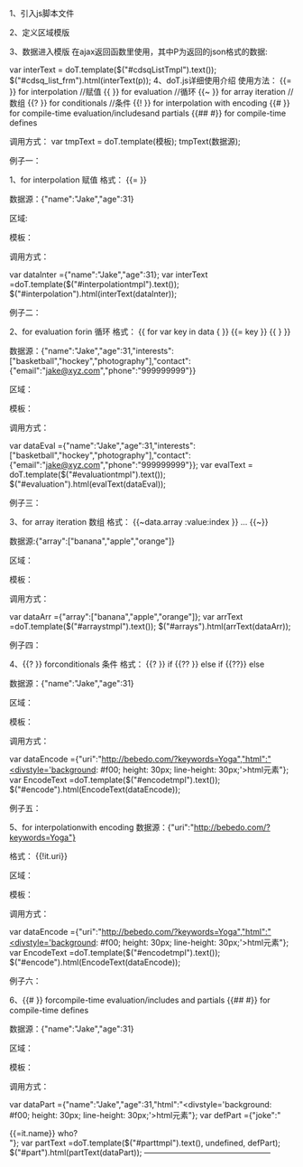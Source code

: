 1、引入js脚本文件
<script type="text/javascript"src="../../../../script/jquery-1.8.3.min.js"></script>
<script type="text/javascript"src="../../../../script/doT.min.js"></script>
2、定义区域模版
<script type="text/x-dot-template"id="cdsqListTmpl"> 

<div class="houseBox">
	<divclass="houseMain">
		<divclass="manageInfor fs14">
			<spanclass="Gray">第三方管理企业：</span>
			<spanclass="manageCmy">{{=it.regulatorsName || ''}}</span>
		</div>
	</div>
</div>
</script>
3、数据进入模版
在ajax返回函数里使用，其中P为返回的json格式的数据:
 
var interText = doT.template($("#cdsqListTmpl").text());
$("#cdsq_list_frm").html(interText(p));
4、doT.js详细使用介绍
使用方法：
{{= }} for interpolation //赋值
{{ }} for evaluation   //循环
{{~ }} for array iteration //数组
{{? }} for conditionals //条件
{{! }} for interpolation with encoding
{{# }} for compile-time evaluation/includesand partials
{{## #}} for compile-time defines
 
 
调用方式：
var tmpText = doT.template(模板);
tmpText(数据源);
 
 
例子一：
 
1、for interpolation 赋值
格式：
{{= }}
 
 
 
数据源：{"name":"Jake","age":31}
 
区域:<div id="interpolation"></div>
 
 
 
模板：
 
<script id="interpolationtmpl"type="text/x-dot-template">
<div>Hi {{=it.name}}!</div>
<div>{{=it.age || ''}}</div>
</script>
 
调用方式：
 
var dataInter ={"name":"Jake","age":31};
var interText =doT.template($("#interpolationtmpl").text());
$("#interpolation").html(interText(dataInter));
 
例子二：
 
2、for evaluation forin 循环
格式：
{{ for var key in data { }} 
{{= key }} 
{{ } }}
 
数据源：{"name":"Jake","age":31,"interests":["basketball","hockey","photography"],"contact":{"email":"jake@xyz.com","phone":"999999999"}}
 
区域：<div id="evaluation"></div>
 
模板：
 
<script id="evaluationtmpl"type="text/x-dot-template">
{{ for(var prop in it) { }}
<div>KEY:{{= prop }}---VALUE:{{=it[prop] }}</div>
{{ } }}
</script>
 
调用方式：
 
var dataEval ={"name":"Jake","age":31,"interests":["basketball","hockey","photography"],"contact":{"email":"jake@xyz.com","phone":"999999999"}};
var evalText = doT.template($("#evaluationtmpl").text());
$("#evaluation").html(evalText(dataEval));
 
例子三：
 
3、for array iteration 数组
格式：
{{~data.array :value:index }}
...
{{~}}
 
数据源:{"array":["banana","apple","orange"]}
 
区域：<div id="arrays"></div>
 
模板：
<script id="arraystmpl"type="text/x-dot-template">
{{~it.array:value:index}}
<div>{{= index+1 }}{{= value}}!</div>
{{~}}
</script>
 
调用方式：
 
var dataArr ={"array":["banana","apple","orange"]};
var arrText =doT.template($("#arraystmpl").text());
$("#arrays").html(arrText(dataArr));
 
 
例子四：
 
4、{{? }} forconditionals 条件
格式：
{{? }} if
{{?? }} else if
{{??}} else
 
数据源：{"name":"Jake","age":31}
 
区域：<div id="condition"></div>
模板：
<script id="conditionstmpl"type="text/x-dot-template">
{{? !it.name }}
<div>Oh, I love your name,{{=it.name}}!</div>
{{?? it.age === 0}}
<div>Guess nobody named youyet!</div>
{{??}}
You are {{=it.age}} and still dont have aname?
{{?}}
</script>
 
调用方式：
 
var dataEncode ={"uri":"http://bebedo.com/?keywords=Yoga","html":"<divstyle='background: #f00; height: 30px; line-height: 30px;'>html元素</div>"};
var EncodeText =doT.template($("#encodetmpl").text());
$("#encode").html(EncodeText(dataEncode));
 
例子五：
 
5、for interpolationwith encoding
数据源：{"uri":"http://bebedo.com/?keywords=Yoga"}
 
格式：
 {{!it.uri}}
 
区域：<div id="encode"></div>
 
模板：
<script id="encodetmpl"type="text/x-dot-template">
Visit {{!it.uri}} {{!it.html}}
</script>
 
调用方式：
 
var dataEncode ={"uri":"http://bebedo.com/?keywords=Yoga","html":"<divstyle='background: #f00; height: 30px; line-height: 30px;'>html元素</div>"};
var EncodeText =doT.template($("#encodetmpl").text());
$("#encode").html(EncodeText(dataEncode));
 
 
例子六：
 
6、{{# }} forcompile-time evaluation/includes and partials
{{## #}} for compile-time defines
 
数据源：{"name":"Jake","age":31}
 
区域：<div id="part"></div>
 
模板：
 
<script id="parttmpl"type="text/x-dot-template">
{{##def.snippet:
<div>{{=it.name}}</div>{{#def.joke}}
#}}
{{#def.snippet}}
{{=it.html}}
</script>
 
调用方式：
 
var dataPart ={"name":"Jake","age":31,"html":"<divstyle='background: #f00; height: 30px; line-height: 30px;'>html元素</div>"};
var defPart ={"joke":"<div>{{=it.name}} who?</div>"};
var partText =doT.template($("#parttmpl").text(), undefined, defPart);
$("#part").html(partText(dataPart));
————————————————
